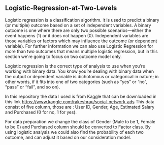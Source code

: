 ## Logistic-Regression-at-Two-Levels

Logistic regression is a classification algorithm. It is used to predict a binary (or multiple) outcome 
based on a set of independent variables. A binary outcome is one where there are only two possible scenarios—either 
the event happens (1) or it does not happen (0). Independent variables are those variables or factors which may 
influence the outcome (or dependent variable). For further information we can also use Logistic Regression for more than
two outcomes that means multiple logistic regression, but in this section we're going to focus on two outcome model only. 

Logistic regression is the correct type of analysis to use when 
you’re working with binary data. You know you’re dealing with binary
data when the output or dependent variable is dichotomous or categorical 
in nature; in other words, if it fits into one of two categories (such as “yes” or “no”, “pass” or “fail”, and so on).

In this repository the data I used is from Kaggle that can be downloaded in this link https://www.kaggle.com/rakeshrau/social-network-ads
This data consist of five column, those are : User ID, Gender, Age, Estimated Salary and Purchased (0 for no, 1 for yes).

For data preparation we change the class of Gender (Male to be 1, Female to be 0) and Purchased column should be converted to Factor class.
By using logistic analysis we could also find the probability of each two outcome, and can adjust it based on our consideration model. 

